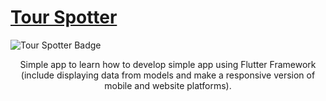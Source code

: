 <p align="center">
    <a href=""><h1>Tour Spotter</h1></a>
    <img src="https://img.shields.io/badge/Tour-Spotter-orange?labelColor=grey" alt="Tour Spotter Badge">
  </p>

  <p align="center">Simple app to learn how to develop simple app using Flutter Framework (include displaying data from models and make a responsive version of mobile and website platforms).</p>
